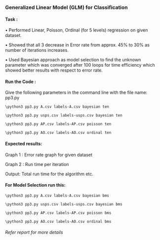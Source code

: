 ### Generalized Linear Model (GLM) for Classification

#### Task :
• Performed Linear, Poisson, Ordinal (for 5 levels) regression on given dataset.

• Showed that all 3 decrease in Error rate from approx. 45% to 30% as number of iterations increases.

• Used Bayesian approach as model selection to find the unknown parameter which was converged after 100 loops for time
efficiency which showed better results with respect to error rate.

#### Run the Code :
Give the following parameters in the command line with the file name: pp3.py
```
\python3 pp3.py A.csv labels-A.csv bayesian ten

\python3 pp3.py usps.csv labels-usps.csv bayesian ten

\python3 pp3.py AP.csv labels-AP.csv poisson ten

\python3 pp3.py AO.csv labels-AO.csv ordinal ten
```
#### Expected results:
Graph 1 : Error rate graph for given dataset

Graph 2 : Run time per iteration

Output: Total run time for the algorithm etc.

#### For Model Selection run this:
```
\python3 pp3.py A.csv labels-A.csv bayesian bms

\python3 pp3.py usps.csv labels-usps.csv bayesian bms

\python3 pp3.py AP.csv labels-AP.csv poisson bms

\python3 pp3.py AO.csv labels-AO.csv ordinal bms
```

###### Refer report for more details
